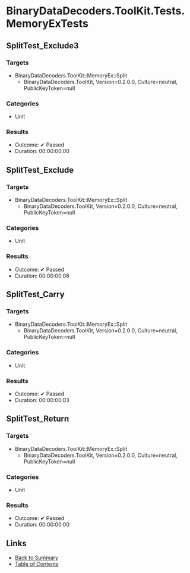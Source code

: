 # BinaryDataDecoders.ToolKit.Tests.MemoryExTests

## SplitTest_Exclude3

### Targets

* BinaryDataDecoders.ToolKit::MemoryEx::Split
  * BinaryDataDecoders.ToolKit, Version=0.2.0.0, Culture=neutral, PublicKeyToken=null

### Categories

* Unit

### Results

* Outcome: ✔ Passed
* Duration: 00:00:00.00

## SplitTest_Exclude

### Targets

* BinaryDataDecoders.ToolKit::MemoryEx::Split
  * BinaryDataDecoders.ToolKit, Version=0.2.0.0, Culture=neutral, PublicKeyToken=null

### Categories

* Unit

### Results

* Outcome: ✔ Passed
* Duration: 00:00:00.08

## SplitTest_Carry

### Targets

* BinaryDataDecoders.ToolKit::MemoryEx::Split
  * BinaryDataDecoders.ToolKit, Version=0.2.0.0, Culture=neutral, PublicKeyToken=null

### Categories

* Unit

### Results

* Outcome: ✔ Passed
* Duration: 00:00:00.03

## SplitTest_Return

### Targets

* BinaryDataDecoders.ToolKit::MemoryEx::Split
  * BinaryDataDecoders.ToolKit, Version=0.2.0.0, Culture=neutral, PublicKeyToken=null

### Categories

* Unit

### Results

* Outcome: ✔ Passed
* Duration: 00:00:00.00

## Links

* [Back to Summary](../Summary.md)
* [Table of Contents](../../TOC.md)
